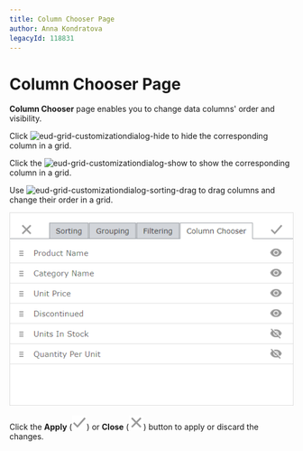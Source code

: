 ```yaml
---
title: Column Chooser Page
author: Anna Kondratova
legacyId: 118831
---
```

# Column Chooser Page

**Column Chooser** page enables you to change data columns' order and visibility.


Click ![eud-grid-customizationdialog-hide](../../../images/img128930.png) to hide the corresponding column in a grid.

Click the ![eud-grid-customizationdialog-show](../../../images/img128929.png) to show the corresponding column in a grid.

 Use ![eud-grid-customizationdialog-sorting-drag](../../../images/img128887.png) to drag columns and change their order in a grid.

![eud-grid-customizationdialog-columnchooserpage](../../../images/img128928.png)

Click the **Apply** (![eud-grid-customizationdialog-apply-button](../../../images/grid-customizationdialog-apply.png)) or **Close** (![eud-grid-customizationdialog-close-button](../../../images/grid-customizationdialog-close.png)) button to apply or discard the changes.
